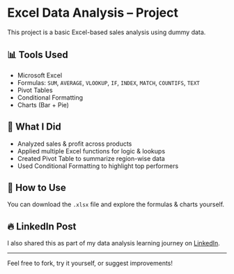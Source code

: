 # Excel Data Analysis – Project

This project is a basic Excel-based sales analysis using dummy data.

## 📊 Tools Used
- Microsoft Excel
- Formulas: `SUM`, `AVERAGE`, `VLOOKUP`, `IF`, `INDEX`, `MATCH`, `COUNTIFS`, `TEXT`
- Pivot Tables
- Conditional Formatting
- Charts (Bar + Pie)

## 🧪 What I Did
- Analyzed sales & profit across products
- Applied multiple Excel functions for logic & lookups
- Created Pivot Table to summarize region-wise data
- Used Conditional Formatting to highlight top performers

## 🔗 How to Use
You can download the `.xlsx` file and explore the formulas & charts yourself.

## 🔥 LinkedIn Post
I also shared this as part of my data analysis learning journey on [LinkedIn](https://www.linkedin.com/in/bilal-ahmed).

---

Feel free to fork, try it yourself, or suggest improvements!
